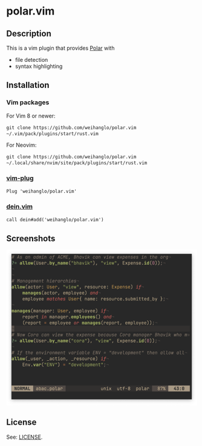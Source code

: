 # polar.vim

## Description

This is a vim plugin that provides [Polar] with

- file detection
- syntax highlighting

## Installation

### Vim packages

For Vim 8 or newer:

```console
git clone https://github.com/weihanglo/polar.vim ~/.vim/pack/plugins/start/rust.vim
```

For Neovim:

```console
git clone https://github.com/weihanglo/polar.vim ~/.local/share/nvim/site/pack/plugins/start/rust.vim
```

### [vim-plug]

```vim
Plug 'weihanglo/polar.vim'
```

### [dein.vim]

```vim
call dein#add('weihanglo/polar.vim')
```

## Screenshots

![](screenshot.png)

## License

See: [LICENSE].

[polar]: https://docs.osohq.com/python/learn/polar-foundations.html
[vim-plug]: https://github.com/junegunn/vim-plug
[dein.vim]: https://github.com/Shougo/dein.vim
[LICENSE]: ./LICENSE
